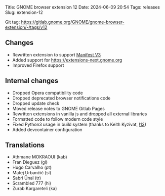 Title: GNOME browser extension 12
Date: 2024-06-09 20:54
Tags: releases
Slug: extension-12

Git tag: <https://gitlab.gnome.org/GNOME/gnome-browser-extension/-/tags/v12>

## Changes

- Rewritten extension to support [Manifest V3](https://developer.chrome.com/docs/extensions/develop/migrate/what-is-mv3)
- Added support for <https://extensions-next.gnome.org>
- Improved Firefox support

## Internal changes

- Dropped Opera compatibility code
- Dropped deprecated browser notifications code
- Dropped update check
- Moved release notes to GNOME Gitlab Pages
- Rewritten extensions in vanilla js and dropped all external libraries
- Formatted code to follow modern code style
- Fixed Python3 usage in build system (thanks to Keith Kyzivat, [!13](https://gitlab.gnome.org/GNOME/gnome-browser-extension/-/merge_requests/13))
- Added devcontainer configuration

## Translations

- Athmane MOKRAOUI (kab)
- Fran Dieguez (gl)
- Hugo Carvalho (pt)
- Matej Urbančič (sl)
- Sabri Ünal (tr)
- Scrambled 777 (hi)
- Zurab Kargareteli (ka)
